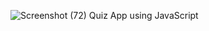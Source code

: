 ![Screenshot (72)](https://github.com/user-attachments/assets/2c4cb439-d644-4454-ad1c-70bfb010d4fe)
Quiz App using JavaScript
